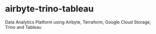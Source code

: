 # airbyte-trino-tableau

Data Analytics Platform using Airbyte, Terraform, Google Cloud Storage, Trino and Tableau